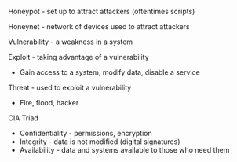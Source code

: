 Honeypot - set up to attract attackers (oftentimes scripts)

Honeynet - network of devices used to attract attackers

Vulnerability - a weakness in a system

Exploit - taking advantage of a vulnerability
- Gain access to a system, modify data, disable a service

Threat - used to exploit a vulnerability
- Fire, flood, hacker

CIA Triad
- Confidentiality - permissions, encryption
- Integrity - data is not modified (digital signatures)
- Availability - data and systems available to those who need them